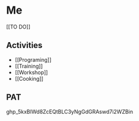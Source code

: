 # Me

[[TO DO]]

## Activities
- [[Programing]]
- [[Training]]
- [[Workshop]]
- [[Cooking]]

## PAT
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